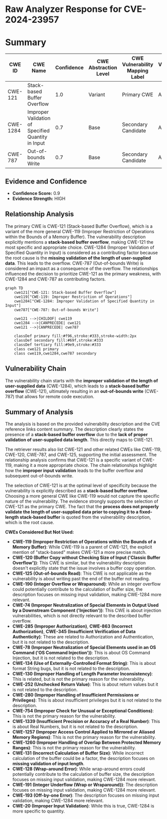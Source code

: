 # Raw Analyzer Response for CVE-2024-23957

# Summary
| CWE ID | CWE Name | Confidence | CWE Abstraction Level | CWE Vulnerability Mapping Label | CWE-Vulnerability Mapping Notes |
|---|---|---|---|---|---|
| CWE-121 | Stack-based Buffer Overflow | 1.0 | Variant |  Primary CWE | Allowed |
| CWE-1284 | Improper Validation of Specified Quantity in Input | 0.7 | Base | Secondary Candidate | Allowed |
| CWE-787 | Out-of-bounds Write | 0.7 | Base | Secondary Candidate | Allowed |

## Evidence and Confidence

*   **Confidence Score:** 0.9
*   **Evidence Strength:** HIGH

## Relationship Analysis
The primary CWE is CWE-121 (Stack-based Buffer Overflow), which is a variant of the more general CWE-119 (Improper Restriction of Operations within the Bounds of a Memory Buffer). The vulnerability description explicitly mentions a **stack-based buffer overflow**, making CWE-121 the most specific and appropriate choice. CWE-1284 (Improper Validation of Specified Quantity in Input) is considered as a contributing factor because the root cause is the **missing validation of the length of user-supplied data**. This leads to the overflow. CWE-787 (Out-of-bounds Write) is considered an impact as a consequence of the overflow. The relationships influenced the decision to prioritize CWE-121 as the primary weakness, with CWE-1284 and CWE-787 as contributing factors.

```mermaid
graph TD
    cwe121["CWE-121: Stack-based Buffer Overflow"]
    cwe119["CWE-119: Improper Restriction of Operations"]
    cwe1284["CWE-1284: Improper Validation of Specified Quantity in Input"]
    cwe787["CWE-787: Out-of-bounds Write"]
    
    cwe121 -->|CHILDOF| cwe119
    cwe1284 -->|CANPRECEDE| cwe121
    cwe121 -->|CANPRECEDE| cwe787
    
    classDef primary fill:#f96,stroke:#333,stroke-width:2px
    classDef secondary fill:#69f,stroke:#333
    classDef tertiary fill:#9e9,stroke:#333
    class cwe121 primary
    class cwe119,cwe1284,cwe787 secondary
```

## Vulnerability Chain
The vulnerability chain starts with the **improper validation of the length of user-supplied data** (CWE-1284), which leads to a **stack-based buffer overflow** (CWE-121), ultimately resulting in an **out-of-bounds write** (CWE-787) that allows for remote code execution.

## Summary of Analysis
The analysis is based on the provided vulnerability description and the CVE reference links content summary. The description clearly states the presence of a **stack-based buffer overflow** due to the **lack of proper validation of user-supplied data length**. This directly maps to CWE-121.

The retriever results also list CWE-121 and other related CWEs like CWE-119, CWE-120, CWE-787, and CWE-125, supporting the initial assessment. The relationship analysis confirms that CWE-121 is a specific variant of CWE-119, making it a more appropriate choice. The chain relationships highlight how the **improper input validation** leads to the buffer overflow and subsequent out-of-bounds write.

The selection of CWE-121 is at the optimal level of specificity because the vulnerability is explicitly described as a **stack-based buffer overflow**. Choosing a more general CWE like CWE-119 would not capture the specific nature of the vulnerability. The evidence strongly supports the selection of CWE-121 as the primary CWE. The fact that the **process does not properly validate the length of user-supplied data prior to copying it to a fixed-length stack-based buffer** is quoted from the vulnerability description, which is the root cause.

**CWEs Considered But Not Used:**

*   **CWE-119 (Improper Restriction of Operations within the Bounds of a Memory Buffer)**: While CWE-119 is a parent of CWE-121, the explicit mention of "stack-based" makes CWE-121 a more precise match.
*   **CWE-120 (Buffer Copy without Checking Size of Input ('Classic Buffer Overflow'))**: This CWE is similar, but the vulnerability description doesn't explicitly state that the issue involves a buffer copy operation.
*   **CWE-125 (Out-of-bounds Read)**: This CWE is not applicable as the vulnerability is about writing past the end of the buffer not reading.
*   **CWE-190 (Integer Overflow or Wraparound)**: While an integer overflow could potentially contribute to the calculation of buffer size, the description focuses on missing input validation, making CWE-1284 more relevant.
*   **CWE-74 (Improper Neutralization of Special Elements in Output Used by a Downstream Component ('Injection'))**: This CWE is about injection vulnerabilities, which is not directly relevant to the described buffer overflow.
*   **CWE-285 (Improper Authorization)**, **CWE-863 (Incorrect Authorization)**, **CWE-345 (Insufficient Verification of Data Authenticity)**: These are related to Authorization and Authentication, but it is not related to the description.
*   **CWE-78 (Improper Neutralization of Special Elements used in an OS Command ('OS Command Injection'))**: This is about OS Command Injection, but it is not related to the description.
*   **CWE-134 (Use of Externally-Controlled Format String)**: This is about format String bugs, but it is not related to the description.
*   **CWE-130 (Improper Handling of Length Parameter Inconsistency)**: This is related, but is not the primary reason for the vulnerability.
*   **CWE-252 (Unchecked Return Value)**: This is about return values but it is not related to the description.
*   **CWE-280 (Improper Handling of Insufficient Permissions or Privileges)**: This is about insufficient privileges but it is not related to the description.
*   **CWE-754 (Improper Check for Unusual or Exceptional Conditions)**: This is not the primary reason for the vulnerability.
*   **CWE-1339 (Insufficient Precision or Accuracy of a Real Number)**: This is about Real Numbers, but it is not related to the description.
*   **CWE-1257 (Improper Access Control Applied to Mirrored or Aliased Memory Regions)**: This is not the primary reason for the vulnerability.
*   **CWE-1260 (Improper Handling of Overlap Between Protected Memory Ranges)**: This is not the primary reason for the vulnerability.
*   **CWE-131 (Incorrect Calculation of Buffer Size)**: While incorrect calculation of the buffer could be a factor, the description focuses on **missing validation of input length**.
*   **CWE-128 (Wrap-around Error)**: While wrap-around errors could potentially contribute to the calculation of buffer size, the description focuses on missing input validation, making CWE-1284 more relevant.
*   **CWE-191 (Integer Underflow (Wrap or Wraparound))**: The description focuses on missing input validation, making CWE-1284 more relevant.
*   **CWE-193 (Off-by-one Error)**: The description focuses on missing input validation, making CWE-1284 more relevant.
*   **CWE-20 (Improper Input Validation)**: While this is true, CWE-1284 is more specific to quantity.